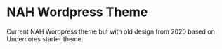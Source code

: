 # NAH Wordpress Theme
Current NAH Wordpress theme but with old design from 2020 based on Undercores starter theme.
